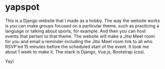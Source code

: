 # yapspot



This is a Django website that I made as a hobby.
The way the website works is you can make groups focused on a particular theme, such as practicing a language or talking about sports, for example.  And then you can host events that pertain to that theme.  The website will make a Jitsi Meet room for you and email a reminder including the Jitsi Meet room link to all who RSVP'ed 15 minutes before the scheduled start of the event.
It took me about 1 week to make it.  The stack is Django, Vue.js, Bootstrap (css).

Yay!
